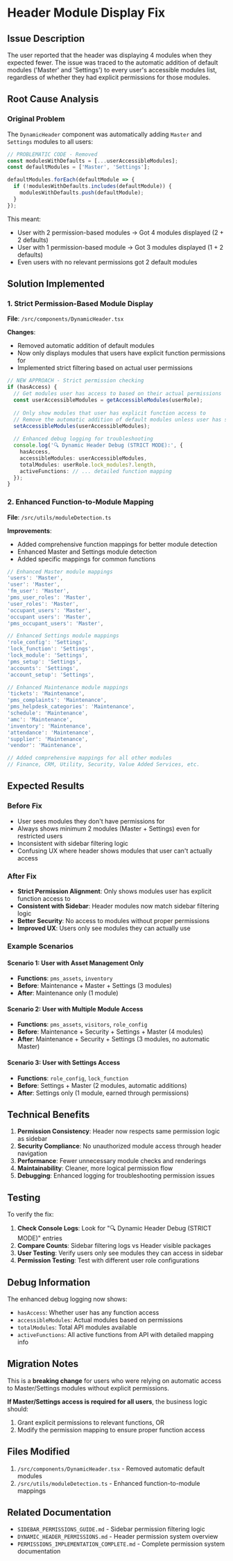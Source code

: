 # Header Module Display Fix

## Issue Description
The user reported that the header was displaying 4 modules when they expected fewer. The issue was traced to the automatic addition of default modules ('Master' and 'Settings') to every user's accessible modules list, regardless of whether they had explicit permissions for those modules.

## Root Cause Analysis

### Original Problem
The `DynamicHeader` component was automatically adding `Master` and `Settings` modules to all users:

```typescript
// PROBLEMATIC CODE - Removed
const modulesWithDefaults = [...userAccessibleModules];
const defaultModules = ['Master', 'Settings'];

defaultModules.forEach(defaultModule => {
  if (!modulesWithDefaults.includes(defaultModule)) {
    modulesWithDefaults.push(defaultModule);
  }
});
```

This meant:
- User with 2 permission-based modules → Got 4 modules displayed (2 + 2 defaults)
- User with 1 permission-based module → Got 3 modules displayed (1 + 2 defaults)
- Even users with no relevant permissions got 2 default modules

## Solution Implemented

### 1. Strict Permission-Based Module Display
**File**: `/src/components/DynamicHeader.tsx`

**Changes**:
- Removed automatic addition of default modules
- Now only displays modules that users have explicit function permissions for
- Implemented strict filtering based on actual user permissions

```typescript
// NEW APPROACH - Strict permission checking
if (hasAccess) {
  // Get modules user has access to based on their actual permissions
  const userAccessibleModules = getAccessibleModules(userRole);
  
  // Only show modules that user has explicit function access to
  // Remove the automatic addition of default modules unless user has specific permissions
  setAccessibleModules(userAccessibleModules);
  
  // Enhanced debug logging for troubleshooting
  console.log('🔍 Dynamic Header Debug (STRICT MODE):', {
    hasAccess,
    accessibleModules: userAccessibleModules,
    totalModules: userRole.lock_modules?.length,
    activeFunctions: // ... detailed function mapping
  });
}
```

### 2. Enhanced Function-to-Module Mapping
**File**: `/src/utils/moduleDetection.ts`

**Improvements**:
- Added comprehensive function mappings for better module detection
- Enhanced Master and Settings module detection
- Added specific mappings for common functions

```typescript
// Enhanced Master module mappings
'users': 'Master',
'user': 'Master',
'fm_user': 'Master',
'pms_user_roles': 'Master',
'user_roles': 'Master',
'occupant_users': 'Master',
'occupant users': 'Master',
'pms_occupant_users': 'Master',

// Enhanced Settings module mappings  
'role_config': 'Settings',
'lock_function': 'Settings',
'lock_module': 'Settings',
'pms_setup': 'Settings',
'accounts': 'Settings',
'account_setup': 'Settings',

// Enhanced Maintenance module mappings
'tickets': 'Maintenance',
'pms_complaints': 'Maintenance',
'pms_helpdesk_categories': 'Maintenance',
'schedule': 'Maintenance',
'amc': 'Maintenance',
'inventory': 'Maintenance',
'attendance': 'Maintenance',
'supplier': 'Maintenance',
'vendor': 'Maintenance',

// Added comprehensive mappings for all other modules
// Finance, CRM, Utility, Security, Value Added Services, etc.
```

## Expected Results

### Before Fix
- User sees modules they don't have permissions for
- Always shows minimum 2 modules (Master + Settings) even for restricted users
- Inconsistent with sidebar filtering logic
- Confusing UX where header shows modules that user can't actually access

### After Fix
- **Strict Permission Alignment**: Only shows modules user has explicit function access to
- **Consistent with Sidebar**: Header modules now match sidebar filtering logic
- **Better Security**: No access to modules without proper permissions
- **Improved UX**: Users only see modules they can actually use

### Example Scenarios

#### Scenario 1: User with Asset Management Only
- **Functions**: `pms_assets`, `inventory`
- **Before**: Maintenance + Master + Settings (3 modules)
- **After**: Maintenance only (1 module)

#### Scenario 2: User with Multiple Module Access
- **Functions**: `pms_assets`, `visitors`, `role_config`
- **Before**: Maintenance + Security + Settings + Master (4 modules)  
- **After**: Maintenance + Security + Settings (3 modules, no automatic Master)

#### Scenario 3: User with Settings Access
- **Functions**: `role_config`, `lock_function`
- **Before**: Settings + Master (2 modules, automatic additions)
- **After**: Settings only (1 module, earned through permissions)

## Technical Benefits

1. **Permission Consistency**: Header now respects same permission logic as sidebar
2. **Security Compliance**: No unauthorized module access through header navigation
3. **Performance**: Fewer unnecessary module checks and renderings
4. **Maintainability**: Cleaner, more logical permission flow
5. **Debugging**: Enhanced logging for troubleshooting permission issues

## Testing

To verify the fix:

1. **Check Console Logs**: Look for "🔍 Dynamic Header Debug (STRICT MODE)" entries
2. **Compare Counts**: Sidebar filtering logs vs Header visible packages
3. **User Testing**: Verify users only see modules they can access in sidebar
4. **Permission Testing**: Test with different user role configurations

## Debug Information

The enhanced debug logging now shows:
- `hasAccess`: Whether user has any function access
- `accessibleModules`: Actual modules based on permissions
- `totalModules`: Total API modules available
- `activeFunctions`: All active functions from API with detailed mapping info

## Migration Notes

This is a **breaking change** for users who were relying on automatic access to Master/Settings modules without explicit permissions. 

**If Master/Settings access is required for all users**, the business logic should:
1. Grant explicit permissions to relevant functions, OR  
2. Modify the permission mapping to ensure proper function access

## Files Modified

1. `/src/components/DynamicHeader.tsx` - Removed automatic default modules
2. `/src/utils/moduleDetection.ts` - Enhanced function-to-module mappings

## Related Documentation

- `SIDEBAR_PERMISSIONS_GUIDE.md` - Sidebar permission filtering logic
- `DYNAMIC_HEADER_PERMISSIONS.md` - Header permission system overview  
- `PERMISSIONS_IMPLEMENTATION_COMPLETE.md` - Complete permission system documentation

